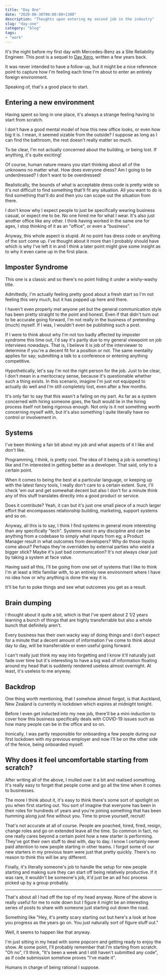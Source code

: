 ```yaml
---
title: "Day One"
date: "2020-08-30T00:00:00+1300"
description: "Thoughts upon entering my second job in the industry"
slug: "day-one"
category: "blog"
tags:
- "work"
---
```


It's the night before my first day with Mercedes-Benz as a Site Reliability Engineer. This post is a sequel to [Day Xero](https://utf9k.net/blog/day-xero), written a few years back.

It was never intended to have a follow-up, but it might be a nice reference point to capture how I'm feeling each time I'm about to enter an entirely foreign environment.

Speaking of, that's a good place to start.

## Entering a new environment

Having spent so long in one place, it's always a strange feeling having to start from scratch.

I don't have a good mental model of how this new office looks, or even how big it is. I mean, it seemed sizable from the outside? I suppose as long as I can find the bathroom, the rest doesn't really matter so much.

To be clear, I'm not actually concerned about the building, or being lost. If anything, it's quite exciting!

Of course, human nature means you start thinking about all of the unknowns no matter what. How does everyone dress? Am I going to be underdressed? I don't want to be overdressed!

Realistically, the bounds of what is acceptable dress code is pretty wide so it's not difficult to find something that'll fit any situation. All you want to do is find something that'll do and then you can scope out the situation from there.

I don't know why I expect people to just be specifically wearing business casual, or expect me to be. No one hired me for what I wear. It's also just another office like any other. I think having worked in the same one for ages, I stop thinking of it as an "office", or even a "business".

Anyway, this whole aspect is stupid. At no point has dress code or anything of the sort come up. I've thought about it more than I probably should have which is why I've left it in and I think a later point might give some insight as to why it even came up in the first place.

## Imposter Syndrome

This one is a classic and so there's no point hiding it under a wishy-washy title.

Admittedly, I'm actually feeling pretty good about a fresh start so I'm not feeling this very much, but it has popped up here and there.

I haven't even properly met anyone yet but the general communication style has been pretty straight to the point and honest. Even if that didn't turn out to be accurate going forward, I'm not really in the business of pretending (much) myself. If I was, I wouldn't even be publishing such a post.

If I were to think about why I'm not too badly affected by imposter syndrome this time out, I'd say it's partly due to my general viewpoint on job interviews nowadays. That is, I believe it is job of the interviewer to determine if you're a decent fit for a position or not. The same mentality applies for say; submitting a talk to a conference or entering anything competitive.

Hypothetically, let's say I'm not the right person for the job. Just to be clear, I don't mean in a meritocracy sense, because it's questionable whether such a thing exists. In this scenario, imagine I'm just not equipped to actually do well and I'm still completely lost, even after a few months.

It's only fair to say that this wasn't a failing on my part. As far as a system concerned with hiring someone goes, the fault would lie in the hiring process itself not being rigorous enough. Not only is it not something worth concerning myself with, but it's also something I quite literally have no control or involvement in.

## Systems

I've been thinking a fair bit about my job and what aspects of it I like and don't like.

Programming, I think, is pretty cool. The idea of it being a job is something I like and I'm interested in getting better as a developer. That said, only to a certain point.

When it comes to being the best at a particular language, or keeping up with the latest fancy tools, I really don't care to a certain extent. Sure, I'll check 'em out and get somewhat decent but also I don't for a minute think any of this stuff translates directly into a good product or service.

Does it contribute? Yeah, it can but it's just one small piece of a much larger effort that encompasses relationship building, marketing, support systems and so on.

Anyway, all this is to say, I think I find systems in general more interesting than any specifically "tech". Systems exist in any discipline and can be anything from a codebase to simply what inputs from eg; a Product Manager result in what outcomes from developers? Why do those inputs come about? Perhaps they're overridden by external parties who wield a bigger stick? Maybe it's just bad communication? It's not always clear just by taking a system at face value.

Having said all this, I'll be going from one set of systems that I like to think I'm at least a little familiar with, to an entirely new environment where I have no idea how or why anything is done the way it is.

It'll be fun to poke things and see what outcomes you get as a result.

## Brain dumping

I thought about it quite a bit, which is that I've spent about 2 1/2 years learning a bunch of things that are highly transferrable but also a whole bunch that definitely aren't.

Every business has their own wacky way of doing things and I don't expect for a minute that a decent amount of information I've come to think about day to day, will be transferrable or even useful going forward.

I can't really just think my way into forgetting and I know it'll naturally just fade over time but it's interesting to have a big wad of information floating around my head that is suddenly rendered useless almost overnight. At least, it's useless to me anyway.

## Backdrop

One thing worth mentioning, that I somehow almost forgot, is that Auckland, New Zealand is currently in lockdown which expires at midnight tonight.

Before I even get inducted into my new job, there'll be a mini-induction to cover how this business specifically deals with COVID-19 issues such as how many people can be in the office and so on.

Ironically, I was partly responsible for onboarding a few people during our first lockdown with my previous employer and now I'll be on the other side of the fence, being onboarded myself.

## Why does it feel uncomfortable starting from scratch?

After writing all of the above, I mulled over it a bit and realised something. It's really easy to forget that people come and go all the time when it comes to businesses.

The more I think about it, it's easy to think there's some sort of spotlight on you when first starting out. You sort of imagine that everyone has been in their roles for hundreds of years and you're joining something that has been humming along just fine without you. Time to prove yourself, recruit!

That's not accurate at all of course. People are poached, hired, fired, resign, change roles and go on extended leave all the time. So common in fact, no one really cares beyond a certain point how a new starter is performing. They've got their own stuff to deal with, day to day. I know I certainly never paid attention to new people starting in other teams. I forgot some of our new starters in my previous team were just that pretty quickly. There's no reason to think this will be any different.

Finally, it's literally someone's job to handle the setup for new people starting and making sure they can start off being relatively productive. If it was rare, it wouldn't be someone's job, it'd just be an ad hoc process picked up by a group probably.

---

That's about all I had off the top of my head anyway. None of the above is really useful for me to note down but I figure it might be an interesting series of posts to share with someone just starting out down the road.

Something like "Hey, it's pretty scary starting out but here's a look at how you progress as the years go on. You just naturally sort of figure stuff out."

Well, it seems to happen like that anyway.

I'm just sitting in my head with some popcorn and getting ready to enjoy the show. At some point, I'll probably remember that I'm starting from scratch. "Oh no", I'll think, "It's been a week and I still haven't submitted any code", as if code submission somehow proves "I've made it".

Humans in charge of being rational I suppose.
